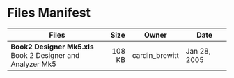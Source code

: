 # Files Manifest

<table>
  <thead>
    <tr>
      <th>Files</th>
      <th>Size</th>
      <th>Owner</th>
      <th>Date</th>
    </tr>
  </thead>
    <tr>
      <td><strong>Book2 Designer Mk5.xls</strong><br />Book 2 Designer and Analyzer Mk5</td>
      <td width="10%" style="text-align: right;">108 KB</td>
      <td width="12%" style="text-align: right;">cardin_brewitt</td>
      <td>Jan 28, 2005</td>
    </tr>
  <tbody>
  </tbody>
</table>
